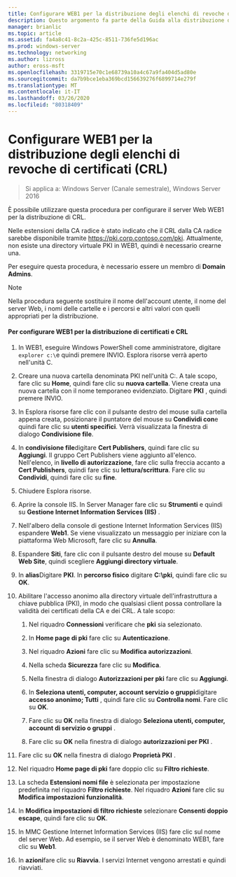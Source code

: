 ```yaml
---
title: Configurare WEB1 per la distribuzione degli elenchi di revoche di certificati (CRL)
description: Questo argomento fa parte della Guida alla distribuzione di un Server dei certificati per le distribuzioni Wireless e cablate 802.1 X
manager: brianlic
ms.topic: article
ms.assetid: fa4a8c41-8c2a-425c-8511-736fe5d196ac
ms.prod: windows-server
ms.technology: networking
ms.author: lizross
author: eross-msft
ms.openlocfilehash: 3319715e70c1e68739a10a4c67a9fa404d5ad80e
ms.sourcegitcommit: da7b9bce1eba369bcd156639276f6899714e279f
ms.translationtype: MT
ms.contentlocale: it-IT
ms.lasthandoff: 03/26/2020
ms.locfileid: "80318409"
---
```

# <a name="configure-web1-to-distribute-certificate-revocation-lists-crls"></a>Configurare WEB1 per la distribuzione degli elenchi di revoche di certificati (CRL)

>Si applica a: Windows Server (Canale semestrale), Windows Server 2016

È possibile utilizzare questa procedura per configurare il server Web WEB1 per la distribuzione di CRL.  
  
Nelle estensioni della CA radice è stato indicato che il CRL dalla CA radice sarebbe disponibile tramite https://pki.corp.contoso.com/pki. Attualmente, non esiste una directory virtuale PKI in WEB1, quindi è necessario crearne una.  
  
Per eseguire questa procedura, è necessario essere un membro di **Domain Admins**.  
  
> [!NOTE]  
> Nella procedura seguente sostituire il nome dell'account utente, il nome del server Web, i nomi delle cartelle e i percorsi e altri valori con quelli appropriati per la distribuzione.  
  
#### <a name="to-configure-web1-to-distribute-certificates-and-crls"></a>Per configurare WEB1 per la distribuzione di certificati e CRL  
  
1.  In WEB1, eseguire Windows PowerShell come amministratore, digitare `explorer c:\`e quindi premere INVIO. Esplora risorse verrà aperto nell'unità C.   
  
2.  Creare una nuova cartella denominata PKI nell'unità C:. A tale scopo, fare clic su **Home**, quindi fare clic su **nuova cartella**. Viene creata una nuova cartella con il nome temporaneo evidenziato. Digitare **PKI** , quindi premere INVIO.  
  
3.  In Esplora risorse fare clic con il pulsante destro del mouse sulla cartella appena creata, posizionare il puntatore del mouse su **Condividi con**e quindi fare clic su **utenti specifici**. Verrà visualizzata la finestra di dialogo **Condivisione file**.  
  
4.  In **condivisione file**digitare **Cert Publishers**, quindi fare clic su **Aggiungi**. Il gruppo Cert Publishers viene aggiunto all'elenco. Nell'elenco, in **livello di autorizzazione**, fare clic sulla freccia accanto a **Cert Publishers**, quindi fare clic su **lettura/scrittura**. Fare clic su **Condividi**, quindi fare clic su **fine**.  
  
5.  Chiudere Esplora risorse.  
  
6.  Aprire la console IIS. In Server Manager fare clic su **Strumenti** e quindi su **Gestione Internet Information Services (IIS)** .  
  
7.  Nell'albero della console di gestione Internet Information Services (IIS) espandere **Web1**. Se viene visualizzato un messaggio per iniziare con la piattaforma Web Microsoft, fare clic su **Annulla**.  
  
8.  Espandere **Siti**, fare clic con il pulsante destro del mouse su **Default Web Site**, quindi scegliere **Aggiungi directory virtuale**.  
  
9. In **alias**Digitare **PKI**. In **percorso fisico** digitare **C:\pki**, quindi fare clic su **OK**.  
  
10. Abilitare l'accesso anonimo alla directory virtuale dell'infrastruttura a chiave pubblica (PKI), in modo che qualsiasi client possa controllare la validità dei certificati della CA e dei CRL. A tale scopo:  
  
    1.  Nel riquadro **Connessioni** verificare che **pki** sia selezionato.  
  
    2.  In **Home page di pki** fare clic su **Autenticazione**.  
  
    3.  Nel riquadro **Azioni** fare clic su **Modifica autorizzazioni**.  
  
    4.  Nella scheda **Sicurezza** fare clic su **Modifica**.  
  
    5.  Nella finestra di dialogo **Autorizzazioni per pki** fare clic su **Aggiungi**.  
  
    6.  In **Seleziona utenti, computer, account servizio o gruppi**digitare **accesso anonimo; Tutti** , quindi fare clic su **Controlla nomi**. Fare clic su **OK**.  
  
    7.  Fare clic su **OK** nella finestra di dialogo **Seleziona utenti, computer, account di servizio o gruppi** .  
  
    8.  Fare clic su **OK** nella finestra di dialogo **autorizzazioni per PKI** .  
  
11. Fare clic su **OK** nella finestra di dialogo **Proprietà PKI** .  
  
12. Nel riquadro **Home page di pki** fare doppio clic su **Filtro richieste**.  
  
13. La scheda **Estensioni nomi file** è selezionata per impostazione predefinita nel riquadro **Filtro richieste**. Nel riquadro **Azioni** fare clic su **Modifica impostazioni funzionalità**.  
  
14. In **Modifica impostazioni di filtro richieste** selezionare **Consenti doppio escape**, quindi fare clic su **OK**.  
  
15. In MMC Gestione Internet Information Services (IIS) fare clic sul nome del server Web. Ad esempio, se il server Web è denominato WEB1, fare clic su **Web1**.  
  
16. In **azioni**fare clic su **Riavvia**. I servizi Internet vengono arrestati e quindi riavviati.  
  

